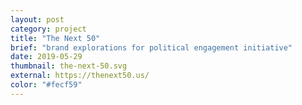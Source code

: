 ```yaml
---
layout: post
category: project
title: "The Next 50"
brief: "brand explorations for political engagement initiative"
date: 2019-05-29
thumbnail: the-next-50.svg
external: https://thenext50.us/
color: "#fecf59"
---
```

